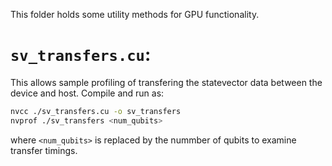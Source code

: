 This folder holds some utility methods for GPU functionality.

# `sv_transfers.cu`: 
This allows sample profiling of transfering the statevector data between the device and host. Compile and run as:

```bash
nvcc ./sv_transfers.cu -o sv_transfers
nvprof ./sv_transfers <num_qubits>
``` 

where `<num_qubits>` is replaced by the nummber of qubits to examine transfer timings.
